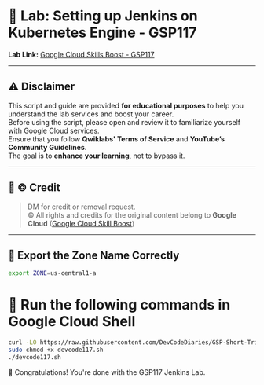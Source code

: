 
# 🚀 Lab: Setting up Jenkins on Kubernetes Engine - GSP117

**Lab Link:** [Google Cloud Skills Boost - GSP117](https://www.cloudskillsboost.google/focuses/1776?parent=catalog)  

---

## ⚠️ Disclaimer

This script and guide are provided **for educational purposes** to help you understand the lab services and boost your career.  
Before using the script, please open and review it to familiarize yourself with Google Cloud services.  
Ensure that you follow **Qwiklabs' Terms of Service** and **YouTube’s Community Guidelines**.  
The goal is to **enhance your learning**, not to bypass it.

---

## 🙏 © Credit

> DM for credit or removal request.  
> © All rights and credits for the original content belong to **Google Cloud** ([Google Cloud Skill Boost](https://www.cloudskillsboost.google/))

---

## 🚨 Export the Zone Name Correctly

```bash
export ZONE=us-central1-a  
```
# 🧪 Run the following commands in Google Cloud Shell
```bash
curl -LO https://raw.githubusercontent.com/DevCodeDiaries/GSP-Short-Trick/master/Setting%20up%20Jenkins%20on%20Kubernetes%20Engine/devcode117.sh
sudo chmod +x devcode117.sh
./devcode117.sh
```
🥳 Congratulations! You're done with the GSP117 Jenkins Lab.
